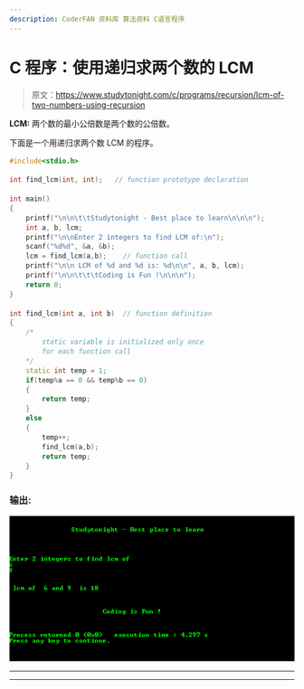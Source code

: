 ```yaml
---
description: CoderFAN 资料库 算法资料 C语言程序
---
```


# C 程序：使用递归求两个数的 LCM 

> 原文：<https://www.studytonight.com/c/programs/recursion/lcm-of-two-numbers-using-recursion>

**LCM:** 两个数的最小公倍数是两个数的公倍数。

下面是一个用递归求两个数 LCM 的程序。

```cpp
#include<stdio.h>

int find_lcm(int, int);   // function prototype declaration

int main()
{
    printf("\n\n\t\tStudytonight - Best place to learn\n\n\n");
    int a, b, lcm;
    printf("\n\nEnter 2 integers to find LCM of:\n");
    scanf("%d%d", &a, &b);
    lcm = find_lcm(a,b);    // function call
    printf("\n\n LCM of %d and %d is: %d\n\n", a, b, lcm);
    printf("\n\n\t\t\tCoding is Fun !\n\n\n");
    return 0;
}

int find_lcm(int a, int b)  // function definition
{
    /*
        static variable is initialized only once 
        for each function call
    */
    static int temp = 1;    
    if(temp%a == 0 && temp%b == 0)
    {
        return temp;
    }
    else
    {
        temp++;
        find_lcm(a,b);
        return temp;
    }
}
```

### 输出:

![C Program to find LCM of numbers using recursion](img/99a0a78e1e65c8260197633773ad5223.png)

* * *

* * *